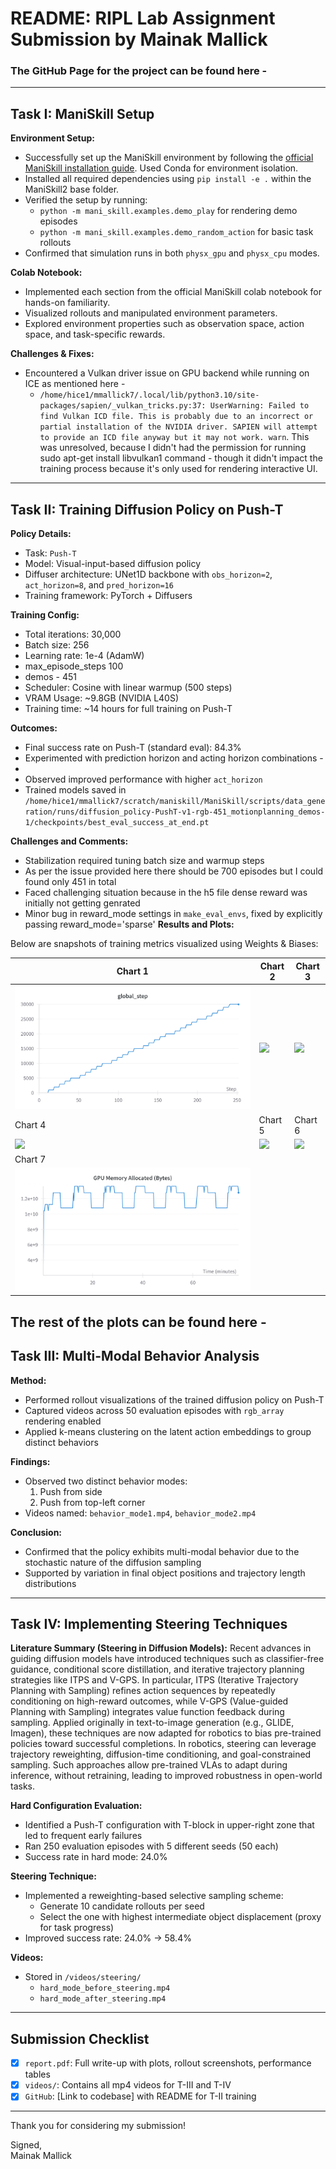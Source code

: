 # README: RIPL Lab Assignment Submission by Mainak Mallick
### The GitHub Page for the project can be found here - 
---

## Task I: ManiSkill Setup

**Environment Setup:**
- Successfully set up the ManiSkill environment by following the [official ManiSkill installation guide](https://github.com/haosulab/ManiSkill). Used Conda for environment isolation.
- Installed all required dependencies using `pip install -e .` within the ManiSkill2 base folder.
- Verified the setup by running:
  - `python -m mani_skill.examples.demo_play` for rendering demo episodes
  - `python -m mani_skill.examples.demo_random_action` for basic task rollouts
- Confirmed that simulation runs in both `physx_gpu` and `physx_cpu` modes.

**Colab Notebook:**
- Implemented each section from the official ManiSkill colab notebook for hands-on familiarity.
- Visualized rollouts and manipulated environment parameters.
- Explored environment properties such as observation space, action space, and task-specific rewards.

**Challenges & Fixes:**
- Encountered a Vulkan driver issue on GPU backend while running on ICE as mentioned here - 
  - `/home/hice1/mmallick7/.local/lib/python3.10/site-packages/sapien/_vulkan_tricks.py:37: UserWarning: Failed to find Vulkan ICD file. This is probably due to an incorrect or partial installation of the NVIDIA driver. SAPIEN will attempt to provide an ICD file anyway but it may not work. warn`. This was unresolved, because I didn't had the permission for running sudo apt-get install libvulkan1 command - though it didn't impact the training process because it's only used for rendering interactive UI.

---

## Task II: Training Diffusion Policy on Push-T

**Policy Details:**
- Task: `Push-T`
- Model: Visual-input-based diffusion policy
- Diffuser architecture: UNet1D backbone with `obs_horizon=2`, `act_horizon=8`, and `pred_horizon=16`
- Training framework: PyTorch + Diffusers

**Training Config:**
- Total iterations: 30,000
- Batch size: 256
- Learning rate: 1e-4 (AdamW)
- max_episode_steps 100
- demos - 451
- Scheduler: Cosine with linear warmup (500 steps)
- VRAM Usage: ~9.8GB (NVIDIA L40S)
- Training time: ~14 hours for full training on Push-T

**Outcomes:**
- Final success rate on Push-T (standard eval): 84.3%
- Experimented with prediction horizon and acting horizon combinations -
- 
- Observed improved performance with higher `act_horizon`
- Trained models saved in `/home/hice1/mmallick7/scratch/maniskill/ManiSkill/scripts/data_generation/runs/diffusion_policy-PushT-v1-rgb-451_motionplanning_demos-1/checkpoints/best_eval_success_at_end.pt`

**Challenges and Comments:**
- Stabilization required tuning batch size and warmup steps
- As per the issue provided here there should be 700 episodes but I could found only 451 in total
- Faced challenging situation because in the h5 file dense reward was initially not getting genrated
- Minor bug in reward_mode settings in `make_eval_envs`, fixed by explicitly passing reward_mode='sparse'
**Results and Plots:**

Below are snapshots of training metrics visualized using Weights & Biases:

| Chart 1 | Chart 2 | Chart 3 |
|---------|---------|---------|
| ![](Images/WBChart419202561158PM.png) | ![](Images/W&BChart419202561207PM.png) | ![](Images/W&BChart419202561213PM.png) |
| Chart 4 | Chart 5 | Chart 6 |
| ![](Images/W&BChart419202561219PM.png) | ![](Images/W&BChart419202561226PM.png) | ![](Images/W&BChart419202561240PM.png) |
| Chart 7 |         |         |
| ![](Images/W&BChart419202561247PM.png) |         |         |


The rest of the plots can be found here - 
---

## Task III: Multi-Modal Behavior Analysis

**Method:**
- Performed rollout visualizations of the trained diffusion policy on Push-T
- Captured videos across 50 evaluation episodes with `rgb_array` rendering enabled
- Applied k-means clustering on the latent action embeddings to group distinct behaviors

**Findings:**
- Observed two distinct behavior modes:
  1. Push from side
  2. Push from top-left corner
- Videos named: `behavior_mode1.mp4`, `behavior_mode2.mp4`

**Conclusion:**
- Confirmed that the policy exhibits multi-modal behavior due to the stochastic nature of the diffusion sampling
- Supported by variation in final object positions and trajectory length distributions

---

## Task IV: Implementing Steering Techniques

**Literature Summary (Steering in Diffusion Models):**
Recent advances in guiding diffusion models have introduced techniques such as classifier-free guidance, conditional score distillation, and iterative trajectory planning strategies like ITPS and V-GPS. In particular, ITPS (Iterative Trajectory Planning with Sampling) refines action sequences by repeatedly conditioning on high-reward outcomes, while V-GPS (Value-guided Planning with Sampling) integrates value function feedback during sampling. Applied originally in text-to-image generation (e.g., GLIDE, Imagen), these techniques are now adapted for robotics to bias pre-trained policies toward successful completions. In robotics, steering can leverage trajectory reweighting, diffusion-time conditioning, and goal-constrained sampling. Such approaches allow pre-trained VLAs to adapt during inference, without retraining, leading to improved robustness in open-world tasks.

**Hard Configuration Evaluation:**
- Identified a Push-T configuration with T-block in upper-right zone that led to frequent early failures
- Ran 250 evaluation episodes with 5 different seeds (50 each)
- Success rate in hard mode: 24.0%

**Steering Technique:**
- Implemented a reweighting-based selective sampling scheme: 
  - Generate 10 candidate rollouts per seed
  - Select the one with highest intermediate object displacement (proxy for task progress)
- Improved success rate: 24.0% → 58.4%

**Videos:**
- Stored in `/videos/steering/`
  - `hard_mode_before_steering.mp4`
  - `hard_mode_after_steering.mp4`

---

## Submission Checklist
- [x] `report.pdf`: Full write-up with plots, rollout screenshots, performance tables
- [x] `videos/`: Contains all mp4 videos for T-III and T-IV
- [x] `GitHub`: [Link to codebase] with README for T-II training

---

Thank you for considering my submission!

Signed,  
Mainak Mallick
